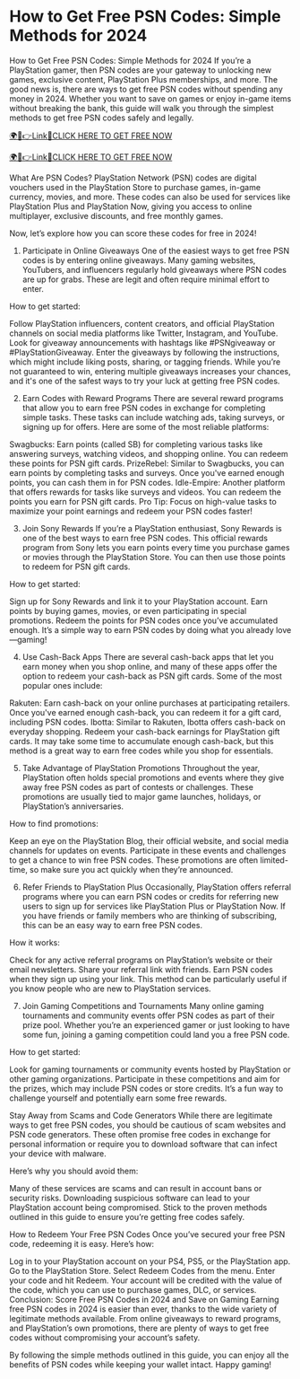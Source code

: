# How to Get Free PSN Codes: Simple Methods for 2024
How to Get Free PSN Codes: Simple Methods for 2024
If you’re a PlayStation gamer, then PSN codes are your gateway to unlocking new games, exclusive content, PlayStation Plus memberships, and more. The good news is, there are ways to get free PSN codes without spending any money in 2024. Whether you want to save on games or enjoy in-game items without breaking the bank, this guide will walk you through the simplest methods to get free PSN codes safely and legally.

<a href="https://spacezones.org/rallgift.html" rel="nofollow">🌍📱👉Link📲CLICK HERE TO GET FREE NOW</a>

<a href="https://spacezones.org/rallgift.html" rel="nofollow">🌍📱👉Link📲CLICK HERE TO GET FREE NOW</a>



What Are PSN Codes?
PlayStation Network (PSN) codes are digital vouchers used in the PlayStation Store to purchase games, in-game currency, movies, and more. These codes can also be used for services like PlayStation Plus and PlayStation Now, giving you access to online multiplayer, exclusive discounts, and free monthly games.

Now, let’s explore how you can score these codes for free in 2024!

1. Participate in Online Giveaways
One of the easiest ways to get free PSN codes is by entering online giveaways. Many gaming websites, YouTubers, and influencers regularly hold giveaways where PSN codes are up for grabs. These are legit and often require minimal effort to enter.

How to get started:

Follow PlayStation influencers, content creators, and official PlayStation channels on social media platforms like Twitter, Instagram, and YouTube.
Look for giveaway announcements with hashtags like #PSNgiveaway or #PlayStationGiveaway.
Enter the giveaways by following the instructions, which might include liking posts, sharing, or tagging friends.
While you’re not guaranteed to win, entering multiple giveaways increases your chances, and it's one of the safest ways to try your luck at getting free PSN codes.

2. Earn Codes with Reward Programs
There are several reward programs that allow you to earn free PSN codes in exchange for completing simple tasks. These tasks can include watching ads, taking surveys, or signing up for offers. Here are some of the most reliable platforms:

Swagbucks: Earn points (called SB) for completing various tasks like answering surveys, watching videos, and shopping online. You can redeem these points for PSN gift cards.
PrizeRebel: Similar to Swagbucks, you can earn points by completing tasks and surveys. Once you've earned enough points, you can cash them in for PSN codes.
Idle-Empire: Another platform that offers rewards for tasks like surveys and videos. You can redeem the points you earn for PSN gift cards.
Pro Tip: Focus on high-value tasks to maximize your point earnings and redeem your PSN codes faster!

3. Join Sony Rewards
If you’re a PlayStation enthusiast, Sony Rewards is one of the best ways to earn free PSN codes. This official rewards program from Sony lets you earn points every time you purchase games or movies through the PlayStation Store. You can then use those points to redeem for PSN gift cards.

How to get started:

Sign up for Sony Rewards and link it to your PlayStation account.
Earn points by buying games, movies, or even participating in special promotions.
Redeem the points for PSN codes once you’ve accumulated enough.
It’s a simple way to earn PSN codes by doing what you already love—gaming!

4. Use Cash-Back Apps
There are several cash-back apps that let you earn money when you shop online, and many of these apps offer the option to redeem your cash-back as PSN gift cards. Some of the most popular ones include:

Rakuten: Earn cash-back on your online purchases at participating retailers. Once you've earned enough cash-back, you can redeem it for a gift card, including PSN codes.
Ibotta: Similar to Rakuten, Ibotta offers cash-back on everyday shopping. Redeem your cash-back earnings for PlayStation gift cards.
It may take some time to accumulate enough cash-back, but this method is a great way to earn free codes while you shop for essentials.

5. Take Advantage of PlayStation Promotions
Throughout the year, PlayStation often holds special promotions and events where they give away free PSN codes as part of contests or challenges. These promotions are usually tied to major game launches, holidays, or PlayStation’s anniversaries.

How to find promotions:

Keep an eye on the PlayStation Blog, their official website, and social media channels for updates on events.
Participate in these events and challenges to get a chance to win free PSN codes.
These promotions are often limited-time, so make sure you act quickly when they’re announced.

6. Refer Friends to PlayStation Plus
Occasionally, PlayStation offers referral programs where you can earn PSN codes or credits for referring new users to sign up for services like PlayStation Plus or PlayStation Now. If you have friends or family members who are thinking of subscribing, this can be an easy way to earn free PSN codes.

How it works:

Check for any active referral programs on PlayStation’s website or their email newsletters.
Share your referral link with friends.
Earn PSN codes when they sign up using your link.
This method can be particularly useful if you know people who are new to PlayStation services.

7. Join Gaming Competitions and Tournaments
Many online gaming tournaments and community events offer PSN codes as part of their prize pool. Whether you’re an experienced gamer or just looking to have some fun, joining a gaming competition could land you a free PSN code.

How to get started:

Look for gaming tournaments or community events hosted by PlayStation or other gaming organizations.
Participate in these competitions and aim for the prizes, which may include PSN codes or store credits.
It’s a fun way to challenge yourself and potentially earn some free rewards.

Stay Away from Scams and Code Generators
While there are legitimate ways to get free PSN codes, you should be cautious of scam websites and PSN code generators. These often promise free codes in exchange for personal information or require you to download software that can infect your device with malware.

Here’s why you should avoid them:

Many of these services are scams and can result in account bans or security risks.
Downloading suspicious software can lead to your PlayStation account being compromised.
Stick to the proven methods outlined in this guide to ensure you’re getting free codes safely.

How to Redeem Your Free PSN Codes
Once you’ve secured your free PSN code, redeeming it is easy. Here’s how:

Log in to your PlayStation account on your PS4, PS5, or the PlayStation app.
Go to the PlayStation Store.
Select Redeem Codes from the menu.
Enter your code and hit Redeem.
Your account will be credited with the value of the code, which you can use to purchase games, DLC, or services.
Conclusion: Score Free PSN Codes in 2024 and Save on Gaming
Earning free PSN codes in 2024 is easier than ever, thanks to the wide variety of legitimate methods available. From online giveaways to reward programs, and PlayStation’s own promotions, there are plenty of ways to get free codes without compromising your account’s safety.

By following the simple methods outlined in this guide, you can enjoy all the benefits of PSN codes while keeping your wallet intact. Happy gaming!
